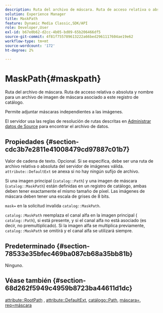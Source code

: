 ```yaml
---
description: Ruta del archivo de máscara. Ruta de acceso relativa o absoluta y nombre para un archivo de imagen de máscara asociado a este registro de catálogo.
solution: Experience Manager
title: MaskPath
feature: Dynamic Media Classic,SDK/API
role: Developer,User
exl-id: b67e0b62-d2cc-4b05-bd09-65b206466df5
source-git-commit: 4f81f755789613222a66bed2961117604ae19e62
workflow-type: tm+mt
source-wordcount: '172'
ht-degree: 2%

---
```


# MaskPath{#maskpath}

Ruta del archivo de máscara. Ruta de acceso relativa o absoluta y nombre para un archivo de imagen de máscara asociado a este registro de catálogo.

Permite adjuntar máscaras independientes a las imágenes.

El servidor usa las reglas de resolución de rutas descritas en [Administrar datos de Source](/help/aem-is-ir-api/is-api/image-serving-api-ref/c-configuration-and-administration/c-configuration-and-administration.md) para encontrar el archivo de datos.

## Propiedades {#section-cdc3b7e2811e41008479cd97887c01b7}

Valor de cadena de texto. Opcional. Si se especifica, debe ser una ruta de archivo relativa o absoluta del servidor de imágenes válida. `attribute::DefaultExt` se anexa si no hay ningún sufijo de archivo.

Si una imagen principal (`catalog::Path`) y una imagen de máscara (`catalog::MaskPath`) están definidas en un registro de catálogo, ambas deben tener exactamente el mismo tamaño de píxel. Las imágenes de máscara deben tener una escala de grises de 8 bits.

`mask=` en la solicitud invalida `catalog::MaskPath`.

`catalog::MaskPath` reemplaza el canal alfa en la imagen principal ( `catalog::Path`), si está presente, y si el canal alfa no está asociado (es decir, no premultiplicado). Si la imagen alfa se multiplica previamente, `catalog::MaskPath` se omitirá y el canal alfa se utilizará siempre.

## Predeterminado {#section-78533e35bfec469ba087cb68a35bb81b}

Ninguno.

## Véase también {#section-68d262f5949c4959b8723ba44611d1dc}

[attribute::RootPath](/help/aem-is-ir-api/is-api/image-catalog/image-serving-api-ref/c-image-catalog-reference/c-attributes-reference/r-rootpath.md) , [attribute::DefaultExt](/help/aem-is-ir-api/is-api/image-catalog/image-serving-api-ref/c-image-catalog-reference/c-attributes-reference/r-defaultext.md), [catálogo::Path](../../../../../../is-api/image-catalog/image-serving-api-ref/c-image-catalog-reference/c-image-svg-data-reference/c-image-data-reference/r-path-cat.md#reference-306afcaff172440ca81b85da8d78213c), [máscara=](/help/aem-is-ir-api/is-api/http-ref/image-serving-api-ref/c-http-protocol-reference/c-command-reference/r-mask.md), [req=máscara](/help/aem-is-ir-api/is-api/http-ref/image-serving-api-ref/c-http-protocol-reference/c-command-reference/r-req/r-req.md)
